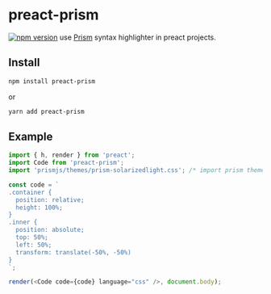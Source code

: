 # preact-prism
[![npm version](https://img.shields.io/npm/v/preact-prism.svg?style=flat)](https://www.npmjs.com/package/preact-prism)
use [Prism](http://prismjs.com) syntax highlighter in preact projects.
## Install

``` sh
npm install preact-prism
```
or

``` sh
yarn add preact-prism
```
## Example

``` js
import { h, render } from 'preact';
import Code from 'preact-prism';
import 'prismjs/themes/prism-solarizedlight.css'; /* import prism themes */

const code = `
.container {
  position: relative;
  height: 100%;
}
.inner {
  position: absolute;
  top: 50%;
  left: 50%;
  transform: translate(-50%, -50%)
}
`;

render(<Code code={code} language="css" />, document.body);
```

